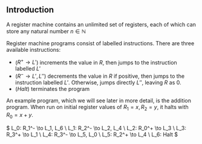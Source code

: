 ## Introduction

A register machine contains an unlimited set of registers, each of which can store any natural number $n \in \mathbb{N}$

Register machine programs consist of labelled instructions. There are three available instructions:

- ($R^+ \to L'$) increments the value in $R$, then jumps to the instruction labelled $L'$
- ($R^- \to L', L''$) decrements the value in $R$ if positive, then jumps to the instruction labelled $L'$. Otherwise, jumps directly $L''$, leaving $R$ as $0$.
- ($Halt$) terminates the program

An example program, which we will see later in more detail, is the addition program. When run on initial register values of $R_1 = x, R_2 = y$, it halts with $R_0 = x + y$.

$
L_0: R_1^- \to L_1, L_6 \\
L_1: R_2^- \to L_2, L_4 \\
L_2: R_0^+ \to L_3 \\
L_3: R_3^+ \to L_1 \\
L_4: R_3^- \to L_5, L_0 \\
L_5: R_2^+ \to L_4 \\
L_6: Halt
$